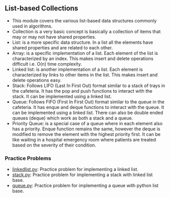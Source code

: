 ## List-based Collections

* This module covers the various list-based data structures commonly used in algorithms.
* Collection is a very basic concept is basically a collection of items that may or may not have shared properties.
* List: is a more specific data structure. In a list all the elements have shared properties and are related to each other.
* Array: is a specific implementation of a list. Each element of the list is characterized by an index. This makes insert and delete operations difficult i.e. O(n) time complexity.
* Linked list: is another implementation of a list. Each element is characterized by links to other items in the list. This makes insert and delete operations easy.
* Stack: Follows LIFO (Last In First Out) format similar to a stack of trays in the cafeteria. It has the pop and push functions to interact with the stack. It can be implemented using a linked list.
* Queue: Follows FIFO (First In First Out) format similar to the queue in the cafeteria. It has enque and deque functions to interact with the queue. It can be implemented using a linked list. There can also be double ended queues (deque) which work as both a stack and a queue.
* Priority Queue: is a special case of a queue where in each element also has a priority. Enque function remains the same, however the deque is modified to remove the element with the highest priority first. It can be like waiting in a hospital emergency room where patients are treated based on the severity of their condition.

### Practice Problems

* [linkedlist.py](linkedlist.py): Practice problem for implementing a linked list.
* [stack.py](stack.py): Practice problem for implementing a stack with linked list base.
* [queue.py](queue.py): Practice problem for implementing a queue with python list base.
